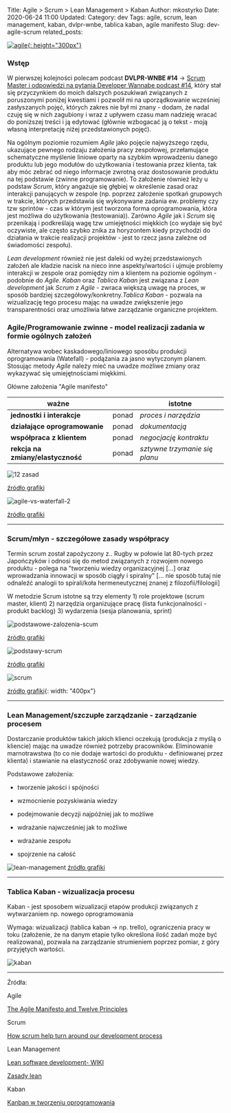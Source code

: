 Title: Agile > Scrum > Lean Management > Kaban
Author: mkostyrko
Date: 2020-06-24 11:00
Updated:
Category: dev
Tags: agile, scrum, lean management, kaban, dvlpr-wnbe, tablica kaban, agile manifesto
Slug: dev-agile-scrum
related_posts: 

[![agile](http://www.pmpp.pl/wp-content/uploads/2019/02/agile-project-management-1200x850.jpg#center){: height="300px"}](http://www.pmpp.pl/hello-world/)


### Wstęp

W pierwszej kolejności polecam podcast **DVLPR-WNBE #14** -> [Scrum Master i odpowiedzi na pytania Developer Wannabe podcast #14](https://codeboy.pl/dw14/), który stał się przyczynkiem do moich dalszych poszukiwań związanych z poruszonymi poniżej kwestiami i pozwolił mi na uporządkowanie wcześniej zasłyszanych pojęć, których zakres nie był mi znany - dodam, że nadal czuję się w nich zagubiony i wraz z upływem czasu mam nadzieję wracać do poniższej treści i ją edytować (głównie wzbogacać ją o tekst - moją własną interpretację niżej przedstawionych pojęć). 

Na ogólnym poziomie rozumiem *Agile* jako pojęcie najwyższego rzędu, ukazujące pewnego rodzaju założenia pracy zespołowej, przełamujące schematyczne myślenie liniowe oparty na szybkim wprowadzeniu danego produktu lub jego modułów do użytkowania i testowania przez klienta, tak aby móc zebrać od niego informacje zwrotną oraz dostosowanie produktu na tej podstawie (zwinne programowanie). To założenie również leży u podstaw *Scrum*, który angażuje się głębiej w określenie zasad oraz interakcji panujących w zespole (np. poprzez założenie spotkań grupowych w trakcie, których przedstawia się wykonywane zadania ew. problemy czy tzw sprintów - czas w którym jest tworzona forma oprogramowania, która jest możliwa do użytkowania (testowania)). Zarówno *Agile* jak i *Scrum* się przenikają i podkreślają wagę tzw umiejętności miękkich (co wydaje się być oczywiste, ale często szybko znika za horyzontem kiedy przychodzi do działania w trakcie realizacji projektów - jest to rzecz jasna zależne od świadomości zespołu).

*Lean development* również nie jest daleki od wyżej przedstawionych założeń ale kładzie nacisk na nieco inne aspekty/wartości i ujmuje problemy interakcji w zespole oraz pomiędzy nim a klientem na poziomie ogólnym - podobnie do *Agile*. *Kaban* oraz *Tablica Kaban* jest związana z *Lean development* jak *Scrum* z *Agile* - zwraca większą uwagę na proces, w sposób bardziej szczegółowy/konkretny.*Tablica Kaban* - pozwala na wizualizację tego procesu mając na uwadze zwiększenie jego transparentności oraz umożliwia łatwe zarządzanie organiczne projektem.


### Agile/Programowanie zwinne - model realizacji zadania w formie ogólnych założeń

Alternatywa wobec kaskadowego/liniowego sposóbu produkcji oprogramowania (Watefall) - podążania za jasno wytyczonym planem. Stosując metody *Agile* należy mieć na uwadze możliwe zmiany oraz wykazywać się umiejętnościami miękkimi.

Główne założenia "Agile manifesto"

| ważne | | istotne |
|---|---|---|
| **jednostki i interakcje** | ponad | *proces i narzędzia* |
| **działające oprogramowanie** | ponad | *dokumentacją* |
| **współpraca z klientem** | ponad | *negocjację kontraktu* |
| **rekcja na zmiany/elastyczność** | ponad | *sztywne trzymanie się planu* |


![12 zasad](https://i.pinimg.com/originals/c0/7a/21/c07a212b9ca4380618e78efd636b7e9a.png)

[źródło grafiki](https://pl.pinterest.com/pin/418131146630927486/)


![agile-vs-waterfall-2](https://www.techguide.com.au/wp-content/uploads/2020/01/Agile-750x430.jpeg)

[źródło grafiki](https://www.techguide.com.au/news/internet-news/agile-beneficial-tech-development-companies/)



---

### Scrum/młyn - szczegółowe zasady współpracy

Termin scrum został zapożyczony z.. Rugby w połowie lat 80-tych przez Japończyków i odnosi się do metod związanych z rozwojem nowego produktu - polega na "tworzeniu wiedzy organizacyjnej [...] oraz wprowadzania innowacji w sposób ciągły i spiralny" [... nie sposób tutaj nie odnaleźć analogii to spirali/koła hermeneutycznej znanej z filozofii/filologii]

W metodzie Scrum istotne są trzy elementy 1) role projektowe (scrum master, klient) 2) narzędzia organizujące pracę (lista funkcjonalności - produkt backlog) 3) wydarzenia (sesja planowania, sprint)

![podstawowe-zalozenia-scum](https://ullizee.files.wordpress.com/2018/12/the-scrum-values-polish.png?w=300&h=290)

[źródło grafiki](https://guntherverheyen.com/tag/scrum-values/)

![podstawy-scrum](https://cdn.educba.com/academy/wp-content/uploads/2019/08/scrum-basic-02.png)

[źródło grafiki](https://www.educba.com/scrum-basics/)


![scrum](https://miro.medium.com/max/2000/0*YdGp-9USV9C5Skuh)

[źródło grafiki](https://medium.com/@jw207427/how-scrum-help-turn-around-our-development-process-dac6ff7c700){: width: "400px"}


---

### Lean Management/szczupłe zarządzanie - zarządzanie procesem

Dostarczanie produktów takich jakich klienci oczekują (produkcja z myślą o kliencie) mając na uwadze również potrzeby pracowników. Eliminowanie marnotrawstwa (to co nie dodaje wartości do produktu - definiowanej przez klienta) i stawianie na elastyczność oraz zdobywanie nowej wiedzy.

Podstawowe założenia:

* tworzenie jakości i spójności

* wzmocnienie pozyskiwania wiedzy

* podejmowanie decyzji najpóźniej jak to możliwe

* wdrażanie najwcześniej jak to możliwe

* wdrażanie zespołu

* spojrzenie na całość
 


![lean-management](https://leanactionplan.pl/wp-content/uploads/2019/04/Zasady-lean-01-600x680.png)
[źródło grafiki](https://leanactionplan.pl/zasady-lean/)

---

### Tablica Kaban - wizualizacja procesu

Kaban - jest sposobem wizualizacji etapów produkcji związanych z wytwarzaniem np. nowego oprogramowania

Wymaga: wizualizacji (tablica kaban -> np. trello), ograniczenia pracy w toku (założenie, że na danym etapie tylko określona ilość zadań może być realizowana), pozwala na zarządzanie strumieniem poprzez pomiar, z góry przyjętych wartości.

![kaban](https://www.heflo.com/pt-br/wp-content/uploads/sites/2/2017/12/metodo-kanban-01.png)

---
Źródła:

Agile

[The Agile Manifesto and Twelve Principles](https://www.visual-paradigm.com/scrum/agile-manifesto-and-agile-principles/)

Scrum

[How scrum help turn around our development process](https://medium.com/@jw207427/how-scrum-help-turn-around-our-development-process-dac6ff7c700)

Lean Management

[Lean software development- WIKI](https://pl.wikipedia.org/wiki/Lean_software_development)

[Zasady lean](https://leanactionplan.pl/zasady-lean/)

Kaban

[Kanban w tworzeniu oprogramowania](https://pl.wikipedia.org/wiki/Kanban_w_tworzeniu_oprogramowania)